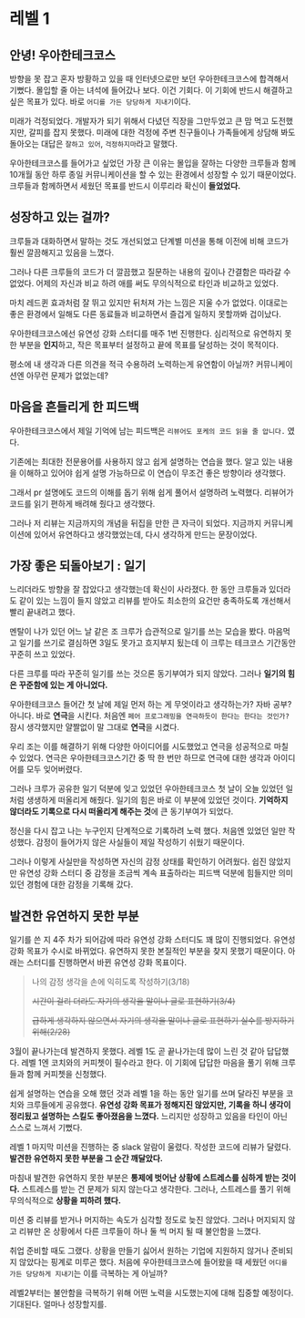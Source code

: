 # 레벨 1

## 안녕! 우아한테크코스

방향을 못 잡고 혼자 방황하고 있을 때 인터넷으로만 보던 우아한테크코스에 합격해서 기뻤다. 몰입할 줄 아는 녀석에 들어갔나 보다. 이건 기회다. 이 기회에 반드시 해결하고 싶은 목표가 있다. 바로 `어디를 가든 당당하게 지내기`이다.

미래가 걱정되었다. 개발자가 되기 위해서 다녔던 직장을 그만두었고 큰 맘 먹고 도전했지만, 갈피를 잡지 못했다. 미래에 대한 걱정에 주변 친구들이나 가족들에게 상담해 봐도 돌아오는 대답은 `잘하고 있어`, `걱정하지마`라고 말했다.

우아한테크코스를 들어가고 싶었던 가장 큰 이유는 몰입을 잘하는 다양한 크루들과 함께 10개월 동안 하루 종일 커뮤니케이션을 할 수 있는 환경에서 성장할 수 있기 때문이었다. 크루들과 함께하면서 세웠던 목표를 반드시 이루리라 확신이 **들었었다.**

## 성장하고 있는 걸까?

크루들과 대화하면서 말하는 것도 개선되었고 단계별 미션을 통해 이전에 비해 코드가 훨씬 깔끔해지고 있음을 느꼈다.

그러나 다른 크루들의 코드가 더 깔끔했고 질문하는 내용의 깊이나 간결함은 따라갈 수 없었다. 어제의 자신과 비교 하려 애를 써도 무의식적으로 타인과 비교하고 있었다.

마치 레드퀸 효과처럼 잘 뛰고 있지만 뒤처져 가는 느낌은 지울 수가 없었다. 이대로는 좋은 환경에서 일해도 다른 동료들과 비교하면서 즐겁게 일하지 못할까봐 겁이났다.

우아한테크코스에선 유연성 강화 스터디를 매주 1번 진행한다. 심리적으로 유연하지 못한 부분을 **인지**하고, 작은 목표부터 설정하고 끝에 목표를 달성하는 것이 목적이다.

평소에 내 생각과 다른 의견을 적극 수용하려 노력하는게 유연함이 아닐까? 커뮤니케이션엔 아무런 문제가 없었는데?

## 마음을 흔들리게 한 피드백

우아한테크코스에서 제일 기억에 남는 피드백은 `리뷰어도 포케의 코드 읽을 줄 압니다.` 였다.

기존에는 최대한 전문용어를 사용하지 않고 쉽게 설명하는 연습을 했다. 알고 있는 내용을 이해하고 있어야 쉽게 설명 가능하므로 이 연습이 무조건 좋은 방향이라 생각했다.

그래서 pr 설명에도 코드의 이해를 돕기 위해 쉽게 풀어서 설명하려 노력했다. 리뷰어가 코드를 읽기 편하게 배려해 줬다고 생각했다.

그러나 저 리뷰는 지금까지의 개념을 뒤집을 만한 큰 자극이 되었다. 지금까지 커뮤니케이션에 있어서 유연하다고 생각했었는데, 다시 생각하게 만드는 문장이었다.

## 가장 좋은 되돌아보기 : 일기

느리더라도 방향을 잘 잡았다고 생각했는데 확신이 사라졌다. 한 동안 크루들과 있더라도 같이 있는 느낌이 들지 않았고 리뷰를 받아도 최소한의 요건만 충족하도록 개선해서 빨리 끝내려고 했다.

멘탈이 나가 있던 어느 날 같은 조 크루가 습관적으로 일기를 쓰는 모습을 봤다. 마음먹고 일기를 쓰기로 결심하면 3일도 못가고 흐지부지 됬는데 이 크루는 테크코스 기간동안 꾸준히 쓰고 있었다.

다른 크루를 따라 꾸준히 일기를 쓰는 것으론 동기부여가 되지 않았다. 그러나 **일기의 힘은 꾸준함에 있는 게 아니었다.**

우아한테크코스 들어간 첫 날에 제일 먼저 하는 게 무엇이라고 생각하는가? 자바 공부? 아니다. 바로 **연극**을 시킨다. 처음엔 `페어 프로그래밍을 연극하듯이 한다는 한다는 것인가?` 잠시 생각했지만 얄짤없이 말 그대로 **연극**을 시켰다.

우리 조는 이를 해결하기 위해 다양한 아이디어를 시도했었고 연극을 성공적으로 마칠 수 있었다. 연극은 우아한테크코스기간 중 딱 한 번만 하므로 연극에 대한 생각과 아이디어를 모두 잊어버렸다.

그러나 크루가 공유한 일기 덕분에 잊고 있었던 우아한테크코스 첫 날이 오늘 있었던 일처럼 생생하게 떠올리게 해줬다. 일기의 힘은 바로 이 부분에 있었던 것이다. **기억하지 않더라도 기록으로 다시 떠올리게 해주는 것**에 큰 동기부여가 되었다.

정신을 다시 잡고 나는 누구인지 단계적으로 기록하려 노력 했다. 처음엔 있었던 일만 작성했다. 감정이 들어가지 않은 사실들이 제일 작성하기 쉬웠기 때문이다.

그러나 이렇게 사실만을 작성하면 자신의 감정 상태를 확인하기 어려웠다. 쉽진 않았지만 유연성 강화 스터디 중 감정을 조금씩 계속 표출하라는 피드백 덕분에 힘들지만 의미 있던 경험에 대한 감정을 기록해 갔다.

## 발견한 유연하지 못한 부분

일기를 쓴 지 4주 차가 되어감에 따라 유연성 강화 스터디도 꽤 많이 진행되었다. 유연성 강화 목표가 수시로 바뀌었다. 유연하지 못한 본질적인 부분을 찾지 못했기 때문이다. 아래는 스터디를 진행하면서 바뀐 유연성 강화 목표이다.

> 나의 감정 생각을 손에 익히도록 작성하기(3/18)
>
> ~~시간이 걸리 더라도 자기의 생각을 말이나 글로 표현하기(3/4)~~
>
> ~~급하게 생각하지 않으면서 자기의 생각을 말이나 글로 표현하기 실수를 방지하기 위해(2/28)~~

3월이 끝나가는데 발견하지 못했다. 레벨 1도 곧 끝나가는데 많이 느린 것 같아 답답했다. 레벨 1엔 코치와의 커피쳇이 필수라고 한다. 이 기회에 답답한 마음을 풀기 위해 크루들과 함께 커피쳇을 신청했다.

쉽게 설명하는 연습을 오해 했던 것과 레벨 1을 하는 동안 일기를 쓰며 달라진 부분을 코치와 크루들에게 공유했다. **유연성 강화 목표가 정해지진 않았지만, 기록을 하니 생각이 정리됬고 설명하는 스킬도 좋아졌음을 느꼈다.** 느리지만 성장하고 있음을 타인이 아닌 스스로 느껴서 기뻤다.

레벨 1 마지막 미션을 진행하는 중 slack 알람이 울렸다. 작성한 코드에 리뷰가 달렸다. **발견한 유연하지 못한 부분을 그 순간 깨달았다.**

마침내 발견한 유연하지 못한 부분은 **통제에 벗어난 상황에 스트레스를 심하게 받는 것이다.** 스트레스를 받는 건 문제가 되지 않는다고 생각한다. 그러나, 스트레스를 풀기 위해 무의식적으로 **상황을 피하려 했다.**

미션 중 리뷰를 받거나 머지하는 속도가 심각할 정도로 늦진 않았다. 그러나 머지되지 않고 리뷰만 온 상황에서 다른 크루들이 하나 둘 씩 머지 될 때 불안함을 느꼈다.

취업 준비할 때도 그랬다. 상황을 만들기 싫어서 원하는 기업에 지원하지 않거나 준비되지 않았다는 핑계로 미루곤 했다. 처음에 우아한테크코스에 들어왔을 때 세웠던 `어디를 가든 당당하게 지내기`는 이를 극복하는 게 아닐까?

레벨2부터는 불안함을 극복하기 위해 어떤 노력을 시도했는지에 대해 집중할 예정이다. 기대된다. 얼마나 성장할지를.
